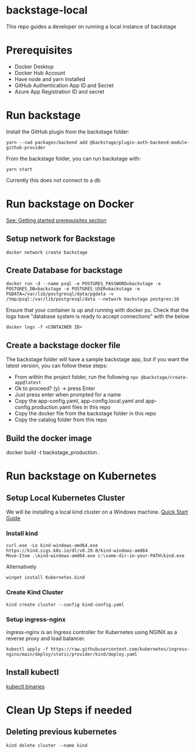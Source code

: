 # backstage-local
This repo guides a developer on running a local instance of backstage

# Prerequisites
* Docker Desktop
* Docker Hub Account
* Have node and yarn installed
* GitHub Authentication App ID and Secret
* Azure App Registration ID and secret

# Run backstage
Install the GitHub plugin from the backstage folder:
```
yarn --cwd packages/backend add @backstage/plugin-auth-backend-module-github-provider
```

From the backstage folder, you can run backstage with:
```
yarn start
```
Currently this does not connect to a db

# Run backstage on Docker
[See: Getting started prerequisites section](https://backstage.io/docs/getting-started/)

## Setup network for Backstage
```
docker network create backstage
```

## Create Database for backstage
```
docker run -d --name psql -e POSTGRES_PASSWORD=backstage -e POSTGRES_DB=backstage -e POSTGRES_USER=backstage -e PGDATA=/var/lib/postgresql/data/pgdata -v /tmp/psql:/var/lib/postgresql/data --network backstage postgres:16
```

Ensure that your container is up and running with docker ps.
Check that the logs have "database system is ready to accept connections" with the below
```
docker logs -f <CONTAINER ID>
```

## Create a backstage docker file
The backstage folder will have a sample backstage app, but if you want the latest version, you can follow these steps:
* From within the project folder, run the following ```npx @backstage/create-app@latest```
* Ok to proceed? (y) -> press Enter
* Just press enter when prompted for a name
* Copy the app-config.yaml, app-config.local.yaml and app-config.production.yaml files in this repo
* Copy the docker file from the backstage folder in this repo
* Copy the catalog folder from this repo

## Build the docker image
docker build -t backstage_production .

# Run backstage on Kubernetes
## Setup Local Kubernetes Cluster
We will be installing a local kind cluster on a Windows machine.
[Quick Start Guide](https://kind.sigs.k8s.io/docs/user/quick-start/)

### Install kind
```
curl.exe -Lo kind-windows-amd64.exe https://kind.sigs.k8s.io/dl/v0.29.0/kind-windows-amd64
Move-Item .\kind-windows-amd64.exe c:\some-dir-in-your-PATH\kind.exe
```
Alternatively
```
winget install Kubernetes.kind
```

### Create Kind Cluster
```
kind create cluster --config kind-config.yaml
```

### Setup ingress-nginx
ingress-nginx is an Ingress controller for Kubernetes using NGINX as a reverse proxy and load balancer.
```
kubectl apply -f https://raw.githubusercontent.com/kubernetes/ingress-nginx/main/deploy/static/provider/kind/deploy.yaml
```

## Install kubectl
[kubectl binaries](https://kubernetes.io/releases/download/#binaries)

# Clean Up Steps if needed
## Deleting previous kubernetes
```
kind delete cluster --name kind
```